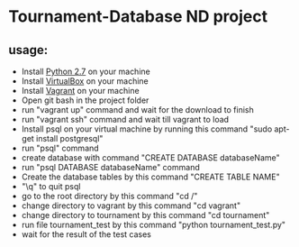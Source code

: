 # Tournament-Database ND project
## usage:
- Install [Python 2.7](https://www.python.org/downloads/) on your machine
- Install [VirtualBox](https://www.virtualbox.org/wiki/Downloads) on your machine
- Install [Vagrant](https://www.vagrantup.com/downloads.html) on your machine
- Open git bash in the project folder
- run "vagrant up" command and wait for the download to finish
- run "vagrant ssh" command and wait till vagrant to load
- Install psql on your virtual machine by running this command "sudo apt-get install postgresql"
- run "psql" command 
- create database with command "CREATE DATABASE databaseName" 
- run "psql DATABASE databaseName" command
- Create the database tables by this command "CREATE TABLE NAME" 
- "\q" to quit psql 
- go to the root directory by this command "cd /" 
- change directory to vagrant by this command "cd vagrant" 
- change directory to tournament by this command "cd tournament" 
- run file tournament_test by this command "python tournament_test.py"
- wait for the result of the test cases
